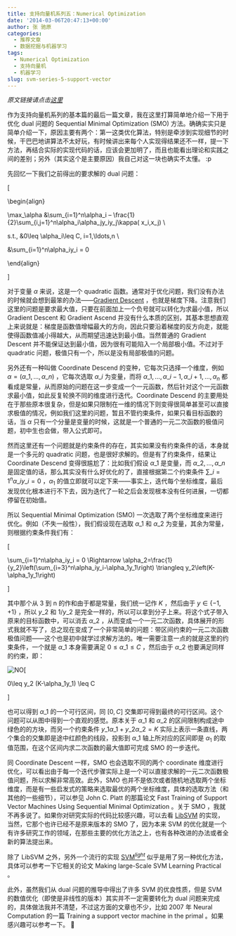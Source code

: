 ```yaml
---
title: 支持向量机系列五：Numerical Optimization
date: '2014-03-06T20:47:13+00:00'
author: 张 驰原
categories:
  - 推荐文章
  - 数据挖掘与机器学习
tags:
  - Numerical Optimization
  - 支持向量机
  - 机器学习
slug: svm-series-5-support-vector
---
```


_原文链接请点击[这里](http://blog.pluskid.org/?p=696)_

作为支持向量机系列的基本篇的最后一篇文章，我在这里打算简单地介绍一下用于优化 dual 问题的 Sequential Minimal Optimization (SMO) 方法。确确实实只是简单介绍一下，原因主要有两个：第一这类优化算法，特别是牵涉到实现细节的时候，干巴巴地讲算法不太好玩，有时候讲出来每个人实现得结果还不一样，提一下方法，再结合实际的实现代码的话，应该会更加明了，而且也能看出理论和实践之间的差别；另外（其实这个是主要原因）我自己对这一块也确实不太懂。 :p

<!--more-->先回忆一下我们之前得出的要求解的 dual 问题：

\[
  
\begin{align}
  
\max\_\alpha &\sum\_{i=1}^n\alpha\_i – \frac{1}{2}\sum\_{i,j=1}^n\alpha\_i\alpha\_jy\_iy\_j\kappa( x\_i,x\_j) \\
  
s.t., &0\leq \alpha_i\leq C, i=1,\ldots,n \\
  
&\sum\_{i=1}^n\alpha\_iy_i = 0
  
\end{align}
  
\]

对于变量 $\alpha$ 来说，这是一个 quadratic 函数。通常对于优化问题，我们没有办法的时候就会想到最笨的办法——[Gradient Descent](http://en.wikipedia.org/wiki/Gradient_descent) ，也就是梯度下降。注意我们这里的问题是要求最大值，只要在前面加上一个负号就可以转化为求最小值，所以 Gradient Descent 和 Gradient Ascend 并没有什么本质的区别，其基本思想直观上来说就是：梯度是函数值增幅最大的方向，因此只要沿着梯度的反方向走，就能使得函数值减小得越大，从而期望迅速达到最小值。当然普通的 Gradient Descent 并不能保证达到最小值，因为很有可能陷入一个局部极小值。不过对于 quadratic 问题，极值只有一个，所以是没有局部极值的问题。

另外还有一种叫做 Coordinate Descend 的变种，它每次只选择一个维度，例如 $\alpha=(\alpha\_1,\ldots,\alpha\_n)$ ，它每次选取 $\alpha\_i$ 为变量，而将 $\alpha\_1,\ldots,\alpha\_{i-1},\alpha\_{i+1},\ldots,\alpha_n$ 都看成是常量，从而原始的问题在这一步变成一个一元函数，然后针对这个一元函数求最小值，如此反复轮换不同的维度进行迭代。Coordinate Descend 的主要用处在于那些原本很复杂，但是如果只限制在一维的情况下则变得很简单甚至可以直接求极值的情况，例如我们这里的问题，暂且不管约束条件，如果只看目标函数的话，当 $\alpha$ 只有一个分量是变量的时候，这就是一个普通的一元二次函数的极值问题，初中生也会做，带入公式即可。

然而这里还有一个问题就是约束条件的存在，其实如果没有约束条件的话，本身就是一个多元的 quadratic 问题，也是很好求解的。但是有了约束条件，结果让 Coordinate Descend 变得很尴尬了：比如我们假设 $\alpha\_1$ 是变量，而 $\alpha\_2,\ldots,\alpha\_n$ 是固定值的话，那么其实没有什么好优化的了，直接根据第二个约束条件 $\sum\_{i=1}^n\alpha\_iy\_i = 0$ ，$\alpha_1$ 的值立即就可以定下来——事实上，迭代每个坐标维度，最后发现优化根本进行不下去，因为迭代了一轮之后会发现根本没有任何进展，一切都停留在初始值。

所以 Sequential Minimal Optimization (SMO) 一次选取了两个坐标维度来进行优化。例如（不失一般性），我们假设现在选取 $\alpha\_1$ 和 $\alpha\_2$ 为变量，其余为常量，则根据约束条件我们有：

\[
  
\sum\_{i=1}^n\alpha\_iy\_i = 0 \Rightarrow \alpha\_2=\frac{1}{y\_2}\left(\sum\_{i=3}^n\alpha\_iy\_i-\alpha\_1y\_1\right) \triangleq y\_2\left(K-\alpha\_1y_1\right)
  
\]

其中那个从 3 到 n 的作和由于都是常量，我们统一记作 $K$ ，然后由于 $y\in\{-1,+1\}$ ，所以 $y\_2$ 和 $1/y\_2$ 是完全一样的，所以可以拿到分子上来。将这个式子带入原来的目标函数中，可以消去 $\alpha\_2$ ，从而变成一个一元二次函数，具体展开的形式我就不写了，总之现在变成了一个非常简单的问题：带区间约束的一元二次函数极值问题——这个也是初中就学过求解方法的。唯一需要注意一点的就是这里的约束条件，一个就是 $\alpha\_1$ 本身需要满足 $0\leq\alpha\_1\leq C$ ，然后由于 $\alpha\_2$ 也要满足同样的约束，即：
  
![NO](https://cos.name/wp-content/uploads/2014/03/NO.png)\[
  
0\leq y\_2 (K-\alpha\_1y_1) \leq C
  
\]

也可以得到 $\alpha\_1$ 的一个可行区间，同 $[0,C]$ 交集即可得到最终的可行区间。这个问题可以从图中得到一个直观的感觉。原本关于 $\alpha\_1$ 和 $\alpha\_2$ 的区间限制构成途中绿色的的方块，而另一个约束条件 $y\_1\alpha\_1 + y\_2\alpha\_2 = K$ 实际上表示一条直线，两个集合的交集即是途中红颜色的线段，投影到 $\alpha\_1$ 轴上所对应的区间即是 $\alpha_1$ 的取值范围，在这个区间内求二次函数的最大值即可完成 SMO 的一步迭代。

同 Coordinate Descent 一样，SMO 也会选取不同的两个 coordinate 维度进行优化，可以看出由于每一个迭代步骤实际上是一个可以直接求解的一元二次函数极值问题，所以求解非常高效。此外，SMO 也并不是依次或者随机地选取两个坐标维度，而是有一些启发式的策略来选取最优的两个坐标维度，具体的选取方法（和其他的一些细节），可以参见 John C. Platt 的那篇论文 Fast Training of Support Vector Machines Using Sequential Minimal Optimization 。关于 SMO ，我就不再多说了。如果你对研究实际的代码比较感兴趣，可以去看 [LibSVM](http://www.csie.ntu.edu.tw/~cjlin/libsvm/) 的实现，当然，它那个也许已经不是原来版本的 SMO 了，因为本来 SVM 的优化就是一个有许多研究工作的领域，在那些主要的优化方法之上，也有各种改进的办法或者全新的算法提出来。

除了 LibSVM 之外，另外一个流行的实现 [SVM<sup><i>light</i></sup>](http://svmlight.joachims.org/) 似乎是用了另一种优化方法，具体可以参考一下它相关的论文 Making large-Scale SVM Learning Practical 。

此外，虽然我们从 dual 问题的推导中得出了许多 SVM 的优良性质，但是 SVM 的数值优化（即使是非线性的版本）其实并不一定需要转化为 dual 问题来完成的，具体做法我并不清楚，不过这方面的文章也不少，比如 2007 年 Neural Computation 的一篇 Training a support vector machine in the primal 。如果感兴趣可以参考一下。 🙂
